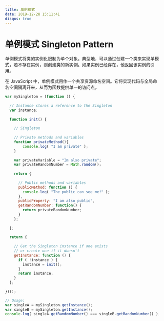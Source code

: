 ```yaml
---
title: 单例模式
date: 2019-12-28 15:11:41
disqus: true
---
```


# 单例模式 Singleton Pattern

单例模式将类的实例化限制为单个对象。典型地，可以通过创建一个类来实现单模式，若不存在实例，则创建类的新实例。如果实例已经存在，他返回该实例的引用。

在 JavaScript 中，单例模式用作一个共享资源命名空间。它将实现代码与全局命名空间隔离开来，从而为函数提供单一的访问点。

```javascript
var mySingleton = (function () {
 
  // Instance stores a reference to the Singleton
  var instance;
 
  function init() {
 
    // Singleton
 
    // Private methods and variables
    function privateMethod(){
        console.log( "I am private" );
    }
 
    var privateVariable = "Im also private";
    var privateRandomNumber = Math.random();
 
    return {
 
      // Public methods and variables
      publicMethod: function () {
        console.log( "The public can see me!" );
      },
      publicProperty: "I am also public",
      getRandomNumber: function() {
        return privateRandomNumber;
      }
    };
 
  };
 
  return {
 
    // Get the Singleton instance if one exists
    // or create one if it doesn't
    getInstance: function () {
      if ( !instance ) {
        instance = init();
      }
      return instance;
    }
  };
 
})();

// Usage:
var singleA = mySingleton.getInstance();
var singleB = mySingleton.getInstance();
console.log( singleA.getRandomNumber() === singleB.getRandomNumber() ); // true
```
